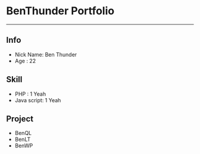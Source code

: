 # BenThunder Portfolio
-------------------------------
## Info
 
 - Nick Name: Ben Thunder
 - Age : 22

## Skill
 
 - PHP : 1 Yeah
 - Java script: 1 Yeah

## Project
 - BenQL
 - BenLT
 - BenWP